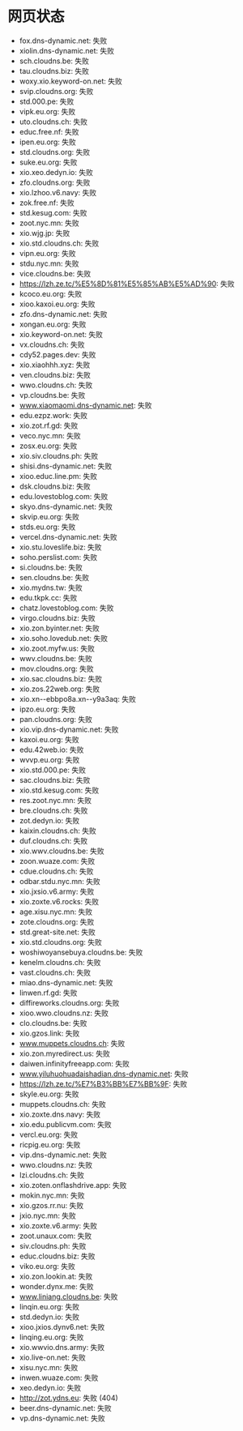 # 网页状态
- fox.dns-dynamic.net: 失败
- xiolin.dns-dynamic.net: 失败
- sch.cloudns.be: 失败
- tau.cloudns.biz: 失败
- woxy.xio.keyword-on.net: 失败
- svip.cloudns.org: 失败
- std.000.pe: 失败
- vipk.eu.org: 失败
- uto.cloudns.ch: 失败
- educ.free.nf: 失败
- ipen.eu.org: 失败
- std.cloudns.org: 失败
- suke.eu.org: 失败
- xio.xeo.dedyn.io: 失败
- zfo.cloudns.org: 失败
- xio.lzhoo.v6.navy: 失败
- zok.free.nf: 失败
- std.kesug.com: 失败
- zoot.nyc.mn: 失败
- xio.wjg.jp: 失败
- xio.std.cloudns.ch: 失败
- vipn.eu.org: 失败
- stdu.nyc.mn: 失败
- vice.cloudns.be: 失败
- https://lzh.ze.tc/%E5%8D%81%E5%85%AB%E5%AD%90: 失败
- kcoco.eu.org: 失败
- xioo.kaxoi.eu.org: 失败
- zfo.dns-dynamic.net: 失败
- xongan.eu.org: 失败
- xio.keyword-on.net: 失败
- vx.cloudns.ch: 失败
- cdy52.pages.dev: 失败
- xio.xiaohhh.xyz: 失败
- ven.cloudns.biz: 失败
- wwo.cloudns.ch: 失败
- vp.cloudns.be: 失败
- www.xiaomaomi.dns-dynamic.net: 失败
- edu.ezpz.work: 失败
- xio.zot.rf.gd: 失败
- veco.nyc.mn: 失败
- zosx.eu.org: 失败
- xio.siv.cloudns.ph: 失败
- shisi.dns-dynamic.net: 失败
- xioo.educ.line.pm: 失败
- dsk.cloudns.biz: 失败
- edu.lovestoblog.com: 失败
- skyo.dns-dynamic.net: 失败
- skvip.eu.org: 失败
- stds.eu.org: 失败
- vercel.dns-dynamic.net: 失败
- xio.stu.loveslife.biz: 失败
- soho.perslist.com: 失败
- si.cloudns.be: 失败
- sen.cloudns.be: 失败
- xio.mydns.tw: 失败
- edu.tkpk.cc: 失败
- chatz.lovestoblog.com: 失败
- virgo.cloudns.biz: 失败
- xio.zon.byinter.net: 失败
- xio.soho.lovedub.net: 失败
- xio.zoot.myfw.us: 失败
- wwv.cloudns.be: 失败
- mov.cloudns.org: 失败
- xio.sac.cloudns.biz: 失败
- xio.zos.22web.org: 失败
- xio.xn--ebbpo8a.xn--y9a3aq: 失败
- ipzo.eu.org: 失败
- pan.cloudns.org: 失败
- xio.vip.dns-dynamic.net: 失败
- kaxoi.eu.org: 失败
- edu.42web.io: 失败
- wvvp.eu.org: 失败
- xio.std.000.pe: 失败
- sac.cloudns.biz: 失败
- xio.std.kesug.com: 失败
- res.zoot.nyc.mn: 失败
- bre.cloudns.ch: 失败
- zot.dedyn.io: 失败
- kaixin.cloudns.ch: 失败
- duf.cloudns.ch: 失败
- xio.wwv.cloudns.be: 失败
- zoon.wuaze.com: 失败
- cdue.cloudns.ch: 失败
- odbar.stdu.nyc.mn: 失败
- xio.jxsio.v6.army: 失败
- xio.zoxte.v6.rocks: 失败
- age.xisu.nyc.mn: 失败
- zote.cloudns.org: 失败
- std.great-site.net: 失败
- xio.std.cloudns.org: 失败
- woshiwoyansebuya.cloudns.be: 失败
- kenelm.cloudns.ch: 失败
- vast.cloudns.ch: 失败
- miao.dns-dynamic.net: 失败
- linwen.rf.gd: 失败
- diffireworks.cloudns.org: 失败
- xioo.wwo.cloudns.nz: 失败
- clo.cloudns.be: 失败
- xio.gzos.link: 失败
- www.muppets.cloudns.ch: 失败
- xio.zon.myredirect.us: 失败
- daiwen.infinityfreeapp.com: 失败
- www.yiluhuohuadaishadian.dns-dynamic.net: 失败
- https://lzh.ze.tc/%E7%B3%BB%E7%BB%9F: 失败
- skyle.eu.org: 失败
- muppets.cloudns.ch: 失败
- xio.zoxte.dns.navy: 失败
- xio.edu.publicvm.com: 失败
- vercl.eu.org: 失败
- ricpig.eu.org: 失败
- vip.dns-dynamic.net: 失败
- wwo.cloudns.nz: 失败
- lzi.cloudns.ch: 失败
- xio.zoten.onflashdrive.app: 失败
- mokin.nyc.mn: 失败
- xio.gzos.rr.nu: 失败
- jxio.nyc.mn: 失败
- xio.zoxte.v6.army: 失败
- zoot.unaux.com: 失败
- siv.cloudns.ph: 失败
- educ.cloudns.biz: 失败
- viko.eu.org: 失败
- xio.zon.lookin.at: 失败
- wonder.dynx.me: 失败
- www.liniang.cloudns.be: 失败
- linqin.eu.org: 失败
- std.dedyn.io: 失败
- xioo.jxios.dynv6.net: 失败
- linqing.eu.org: 失败
- xio.wwvio.dns.army: 失败
- xio.live-on.net: 失败
- xisu.nyc.mn: 失败
- inwen.wuaze.com: 失败
- xeo.dedyn.io: 失败
- http://zot.ydns.eu: 失败 (404)
- beer.dns-dynamic.net: 失败
- vp.dns-dynamic.net: 失败
